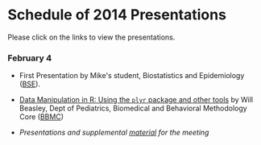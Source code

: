 Schedule of 2014 Presentations
============

Please click on the links to view the presentations.

### February 4
 * First Presentation by Mike's student, Biostatistics and Epidemiology ([BSE](http://coph.ouhsc.edu/departments/bse/)).
 
 * [Data Manipulation in R: Using the `plyr` package and other tools](./02_February/DataManipulationInR.pptx) by Will Beasley, Dept of Pediatrics, Biomedical and Behavioral Methodology Core ([BBMC](http://ouhsc.edu/BBMC/))
 
 * *Presentations and supplemental [material](./02_February/) for the meeting*
 